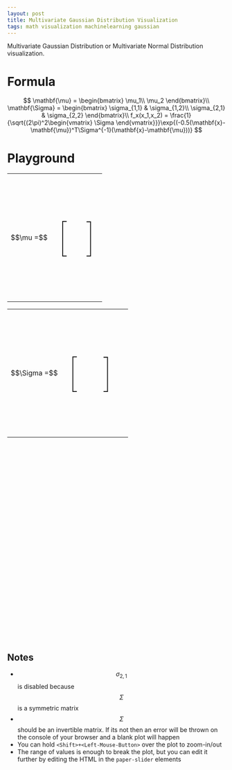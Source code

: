 ```yaml
---
layout: post
title: Multivariate Gaussian Distribution Visualization
tags: math visualization machinelearning gaussian
---
```


Multivariate Gaussian Distribution or Multivariate Normal Distribution visualization.

# Formula
$$
\mathbf{\mu} = \begin{bmatrix}
\mu_1\\
\mu_2
\end{bmatrix}\\
\mathbf{\Sigma}  = \begin{bmatrix}
\sigma_{1,1} & \sigma_{1,2}\\ 
\sigma_{2,1} & \sigma_{2,2}
\end{bmatrix}\\
f_x(x_1,x_2) = \frac{1}{\sqrt{(2\pi)^2\begin{vmatrix}
\Sigma
\end{vmatrix}}}\exp{(-0.5(\mathbf{x}-\mathbf{\mu})^T\Sigma^{-1}(\mathbf{x}-\mathbf{\mu}))}
$$

# Playground

<div>
<link rel="import" href="/assets/bower_components/paper-slider/paper-slider.html">
<script type="text/javascript" src='/assets/3dplot/SurfacePlot.js'></script>
<script type="text/javascript" src='/assets/3dplot/ColourGradient.js'></script>
<script type="text/javascript" src="/assets/3dplot/glMatrix-0.9.5.min.js"></script>
<script type="text/javascript" src="/assets/3dplot/webgl-utils.js"></script>
<script type="text/javascript" src="https://cdnjs.cloudflare.com/ajax/libs/mathjs/1.4.0/math.min.js"></script>
<script id="shader-fs" type="x-shader/x-fragment">
    #ifdef GL_ES
    #endif
    precision mediump float;
    varying vec4 vColor;
    varying vec3 vLightWeighting;
    void main(void)
    {
    gl_FragColor = vec4(vColor.rgb * vLightWeighting, vColor.a);
    }
  </script>
  <script id="shader-vs" type="x-shader/x-vertex">
    attribute vec3 aVertexPosition;
    attribute vec3 aVertexNormal;
    attribute vec4 aVertexColor;
    uniform mat4 uMVMatrix;
    uniform mat4 uPMatrix;
    uniform mat3 uNMatrix;
    varying vec4 vColor;
    uniform vec3 uAmbientColor;
    uniform vec3 uLightingDirection;
    uniform vec3 uDirectionalColor;
    varying vec3 vLightWeighting;
    void main(void)
    {
    gl_Position = uPMatrix * uMVMatrix * vec4(aVertexPosition, 1.0);
    vec3 transformedNormal = uNMatrix * aVertexNormal;
    float directionalLightWeighting = max(dot(transformedNormal, uLightingDirection), 0.0);
    vLightWeighting = uAmbientColor + uDirectionalColor * directionalLightWeighting; 
    vColor = aVertexColor;
    }
  </script>
  <script id="axes-shader-fs" type="x-shader/x-fragment">
    precision mediump float;
    varying vec4 vColor;
    void main(void)
    {
    gl_FragColor = vColor;
    }
  </script>
  <script id="axes-shader-vs" type="x-shader/x-vertex">
    attribute vec3 aVertexPosition;
    attribute vec4 aVertexColor;
    uniform mat4 uMVMatrix;
    uniform mat4 uPMatrix;
    varying vec4 vColor;
    uniform vec3 uAxesColour;
    void main(void)
    {
    gl_Position = uPMatrix * uMVMatrix * vec4(aVertexPosition, 1.0);
    vColor =  vec4(uAxesColour, 1.0);
    } 
  </script>
  <script id="texture-shader-fs" type="x-shader/x-fragment">
    #ifdef GL_ES
    #endif
    precision mediump float;
    varying vec2 vTextureCoord;
    uniform sampler2D uSampler;
    void main(void)
    {
    gl_FragColor = texture2D(uSampler, vTextureCoord);
    }
  </script>
  <script id="texture-shader-vs" type="x-shader/x-vertex">
    attribute vec3 aVertexPosition;
    attribute vec2 aTextureCoord;
    varying vec2 vTextureCoord;
    uniform mat4 uMVMatrix;
    uniform mat4 uPMatrix;
    void main(void)
    {
    gl_Position = uPMatrix * uMVMatrix * vec4(aVertexPosition, 1.0);
    vTextureCoord = aTextureCoord; 
    }
  </script>
<style>
#paper_slider {
}
#brackets {
font-size: 90px;
font-weight: 100;
}
</style>
<div style="width: 100%">
<table>
  <tr>
    <td rowspan="2">$$\mu =$$</td>
    <td rowspan="2"><p id='brackets'>[</p></td>
    <td><paper-slider editable value="0" min="-3" max="3" step="0.1" id="sl_mu_0"></paper-slider></td>
    <td rowspan="2"><p id='brackets'>]</p></td>
  </tr>
  <tr>
    <td><paper-slider editable value="0" min="-3" max="3" step="0.1" id="sl_mu_1"></paper-slider></td>
  </tr>
</table>
<table>
  <tr>
    <td rowspan="2">$$\Sigma =$$</td>
    <td rowspan="2"><p id='brackets'>[</p></td>
    <td><paper-slider style="width:250px" editable value="1" min="0" max="2.0" step="0.1" id="sl_sigma_00"></paper-slider></td>
    <td><paper-slider style="width:250px" editable value="0" min="-2.0" max="2.0" step="0.01" id="sl_sigma_01"></paper-slider></td>
    <td rowspan="2"><p id='brackets'>]</p></td>
    <td rowspan="2">&nbsp;</td>
  </tr>
  <tr>
    <td><paper-slider style="width:250px" disabled editable value="0" min="-2.0" max="2.0" step="0.01" id="sl_sigma_10"></paper-slider></td>
    <td><paper-slider style="width:250px" editable value="1" min="0" max="2.0" step="0.1" id="sl_sigma_11"></paper-slider></td>
  </tr>
</table>
</div>
<div style="width:100%;">
<div id='surfacePlotDiv' style="margin-bottom:10px;margin-left:auto; margin-right:auto; width: 450px; height: 450px;"></div>
</div>

<script type='text/javascript'>

var surfacePlot;

var data, options, basicPlotOptions, glOptions, animated, plot1, values;
var sigma = math.matrix([[1, 0], [0, 1]]);
var mu = math.matrix([[0],[0]]);
var tooltipStrings = new Array();
var values = new Array();
var numRows = 55;
var numCols = 55;

var canvas_width = document.getElementById('surfacePlotDiv').clientWidth;
var canvas_height = document.getElementById('surfacePlotDiv').clientHeight;

function computeValues() {
  var inv_sigma = math.inv(sigma);
  var det_sigma = math.det(sigma);
  var idx = 0;
  var f1 = 1.0/(math.sqrt(math.pow(2*math.pi, 2)*det_sigma));
  for (var i = 0; i < numRows; i++)
  {
    values[i] = new Array();
    var x = (i*6/numRows)-3;
    for (var j = 0; j < numCols; j++)
    {
      var y = (j*6/numCols)-3;
      var x_m_u = math.subtract(math.matrix([[x],[y]]), mu);
      var fe = -0.5*math.multiply(math.multiply(math.transpose(x_m_u), inv_sigma), x_m_u);
      var value = f1*math.exp(fe);
      values[i][j] = value;
      tooltipStrings[idx] = "x:" + x + ", y:" + y + " = " + value;
      idx++;
    }
  }
}


function setUp()
{
  surfacePlot = new SurfacePlot(document.getElementById("surfacePlotDiv"));

  data = {nRows: numRows, nCols: numCols, formattedValues: values};


  // Don't fill polygons in IE < v9. It's too slow.
  var fillPly = true;

  // Define a colour gradient.
  var colour1 = {red:0, green:0, blue:255};
  var colour2 = {red:0, green:255, blue:255};
  var colour3 = {red:0, green:255, blue:0};
  var colour4 = {red:255, green:255, blue:0};
  var colour5 = {red:255, green:0, blue:0};
  var colours = [colour1, colour2, colour3, colour4, colour5];

  // Axis labels.
  var xAxisHeader = "x_1";
  var yAxisHeader = "x_2";
  var zAxisHeader = "f_x";

  var renderDataPoints = false;
  var background = '#ffffff';
  var axisForeColour = '#000000';
  var hideFloorPolygons = true;
  var chartOrigin = {x: 0, y: 0};

  // Options for the basic canvas pliot.
  basicPlotOptions = {fillPolygons: fillPly, tooltips: tooltipStrings, renderPoints: renderDataPoints }

  // Options for the webGL plot.
  var xLabels = [-3, -2, -1, 0, 1, 2, 3];
  var yLabels = [-3, -2, -1, 0, 1, 2, 3];
  var zLabels = [0, 0.1, 0.2, 0.3, 0.4]; // These labels ar eused when autoCalcZScale is false;
  glOptions = {xLabels: xLabels, yLabels: yLabels, zLabels: zLabels, chkControlId: "allowWebGL", autoCalcZScale: false, animate: false};

  // Options common to both types of plot.
  options = {xPos: 0, yPos: 0, width: canvas_width, height: canvas_height, colourGradient: colours, 
    xTitle: xAxisHeader, yTitle: yAxisHeader, zTitle: zAxisHeader, 
    backColour: background, axisTextColour: axisForeColour, hideFlatMinPolygons: hideFloorPolygons, origin: chartOrigin};

  computeValues();
  surfacePlot.draw(data, options, basicPlotOptions, glOptions);
}

setUp();

document.getElementById('sl_mu_0').addEventListener('change', function(evt) {
  mu.subset(math.index(0,0), evt.target.value);
  console.log("Mu: " + mu);
  computeValues();
  surfacePlot.draw(data, options, basicPlotOptions, glOptions);
});
document.getElementById('sl_mu_1').addEventListener('change', function(evt) {
  mu.subset(math.index(1,0), evt.target.value);
  console.log("Mu: " + mu);
  computeValues();
  surfacePlot.draw(data, options, basicPlotOptions, glOptions);
});
document.getElementById('sl_sigma_00').addEventListener('change', function(evt) {
  sigma.subset(math.index(0,0), evt.target.value);
  console.log("Sigma: " + sigma);
  computeValues();
  surfacePlot.draw(data, options, basicPlotOptions, glOptions);
});
document.getElementById('sl_sigma_01').addEventListener('change', function(evt) {
  sigma.subset(math.index(0,1), evt.target.value);
  sigma.subset(math.index(1,0), evt.target.value);
  document.getElementById('sl_sigma_10').value = evt.target.value;
  console.log("Sigma: " + sigma);
  computeValues();
  surfacePlot.draw(data, options, basicPlotOptions, glOptions);
});
document.getElementById('sl_sigma_10').addEventListener('change', function(evt) {
  sigma.subset(math.index(1,0), evt.target.value);
  console.log("Sigma: " + sigma);
  computeValues();
  surfacePlot.draw(data, options, basicPlotOptions, glOptions);
});
document.getElementById('sl_sigma_11').addEventListener('change', function(evt) {
  sigma.subset(math.index(1,1), evt.target.value);
  console.log("Sigma: " + sigma);
  computeValues();
  surfacePlot.draw(data, options, basicPlotOptions, glOptions);
});


</script>
</div>

## Notes

 * $$\sigma_{2,1}$$ is disabled because $$\Sigma$$ is a symmetric matrix
 * $$\Sigma$$ should be an invertible matrix. If its not then an error will be thrown on the console of your browser and a blank plot will happen
 * You can hold `<Shift>+<Left-Mouse-Button>` over the plot to zoom-in/out
 * The range of values is enough to break the plot, but you can edit it further by editing the HTML in the `paper-slider` elements


